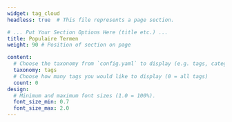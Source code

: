 ```yaml
---
widget: tag_cloud
headless: true  # This file represents a page section.

# ... Put Your Section Options Here (title etc.) ...
title: Populaire Termen
weight: 90 # Position of section on page

content:
  # Choose the taxonomy from `config.yaml` to display (e.g. tags, categories)
  taxonomy: tags
  # Choose how many tags you would like to display (0 = all tags)
  count: 0
design:
  # Minimum and maximum font sizes (1.0 = 100%).
  font_size_min: 0.7
  font_size_max: 2.0
---
```


